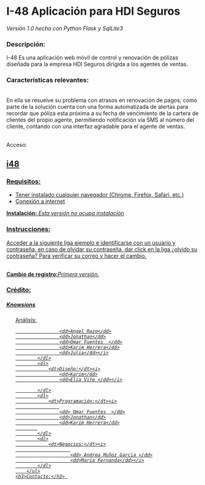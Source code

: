 
<h1>I-48 Aplicación para HDI Seguros</h1>
<i>	Versión 1.0 hecha con Python Flask y SqlLite3 </i>
<h3>Descripción:</h3> I-48 Es una aplicación web móvil de control y renovación de pólizas  diseñada para la empresa HDI Seguros dirigida a los agentes de ventas.
<h3>Características relevantes:</h3>
<br>En ella se resuelve su problema con atrasos en renovación de pagos; como parte de la solución cuenta con una forma automatizada de alertas para recordar que póliza esta próxima a su fecha de vencimiento de la cartera de clientes del propio agente, permitiendo notificación vía SMS al número del cliente, contando con una interfaz agradable para el agente de ventas.

<br>Acceso:
<h2><a href= "http://fintech-2016-gozhack.c9users.io/">i48</h2>

<h3>Requisitos:  </h3>
<ul>
<li>Tener instalado cualquier navegador (Chrome, Firefox, Safari, etc.)</li>
<li>Conexión a internet</li>	
</ul>


<b>Instalación:</b> <i>  Esta versión no ocupa instalación </i>

<h3>Instrucciones:</h3> 
Acceder a la siguiente liga ejemplo e identificarse con un usuario y contraseña, en caso de olvidar su contraseña, dar click en la liga ¿olvido su contraseña?  Para verificar su correo y hacer el cambio.


<br><b>Cambio de registro:</b><i>Primera versión.</i>
<h3>Crédito:</h3>  
<h5><i>Knowsions</i></h5>
<ul>
			<dl>
				<dt>Análisis:</dt><i>
					
					<dd>Angel Razo</dd>
					<dd>Jonathan</dd>
					<dd>Omar Fuentes  </dd>
					<dd>Karim Herrera</dd>
					<dd>Julia</dd></i>
			</dl>
			<dl>
    			<dt>Diseño:</dt><i>
					<dd>Karim</dd>
					<dd>Elia Vite </dd></i>

			</dl>
			<dl>
			    <dt>Programación:</dt><i>
					
					<dd> Omar Fuentes  </dd>
					<dd>Jonathan</dd>
					<dd>Karim Herrera</dd>
			
			</dl>
			<dl>
    			<dt>Negocios:</dt><i>
    					
    					<dd> Andrea Muñoz Garcia </dd>
    					<dd>Maria Fernanda</dd></i>
			</dl>
		</ul>
	<h3>Contacto:</h3> 

</p>